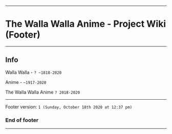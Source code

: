 
***

# The Walla Walla Anime - Project Wiki (Footer)

***

## Info

Walla Walla - `? ~1818-2020`

Anime - `~1917-2020`

The Walla Walla Anime `? 2018-2020`

***

Footer version: `1 (Sunday, October 18th 2020 at 12:37 pm)`

### End of footer

***
